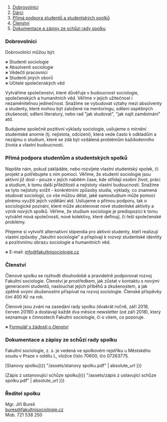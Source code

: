 
1. [Dobrovolníci](#dobrovolníci)
2. [Dárci](#dárci)
3. [Přímá podpora studentů a studentských spolků](#přímá-podpora-studentů-a-studentských-spolků) 
4. [Členství](#členství)   
5. [Dokumentace a zápisy ze schůzí rady spolku](#dokumentace-a-zápisy-ze-schůzí-rady-spolku)


### Dobrovolníci
Dobrovolníci můžou být: 
  
**»** Studenti sociologie     
**»**	Absolventi sociologie    
**»**	Vědečtí pracovníci   
**»**	Studenti jiných oborů   
**»**	Učitelé společenských věd     
  
Vytváříme společenství, které důvěřuje v budoucnost sociologie, společenských a humanitních věd. Věříme v jejich užitečnost i nezaměnitelnou jedinečnost. Snažíme se vybudovat vztahy mezi absolventy a studenty, které mohou být založené na mentoringu, sdílení úspěšných zkušeností, sdílení literatury, nebo rad "jak studovat", "jak najít zaměstnání" atd. 

Budujeme společně pozitivní výklady sociologie, usilujeme o mírnění studentské anomie (tj. nejistota, odcizení), která vede často k odkladům a nezájmu o studium, které se zdá být vzdálená problémům každodenního života a vlastní budoucnosti.

### Přímá podpora studentům a studentských spolků    
Napište nám, pokud zakládáte, nebo rozvíjete vlastní studentský spolek, či projekt a potřebujete s ním pomoci. Věříme, že studenti sociologie jsou aktivní již dost – pouze v jejich nabitém čase, kde střídají osobní život, práci a studium, k tomu další příležitosti a nejistoty vlastní budoucnosti. Snažíme se tyto nejistoty snížit - konkrétními způsoby studia, výklady, co znamená studovat sociologii, co vše můžou dělat, jaké samostudium může pomoci plnému využití jejich vzdělání atd. Usilujeme o přímou podporu, tak o sociologické poznání, které může akcelerovat nové studentské aktivity a vznik nových spolků. Věříme, že studium sociologie je predispozicí k tomu vytvářet nová společností, nové kolektivy, které definují, či řeší společenské problémy.     

Přejeme si vytvořit alternativní stipendia pro aktivní studenty, kteří realizují vlastní způsoby „fakultní sociologie“ a přispívají k rozvoji studentské identity a pozitivnímu obrazu sociologie a humanitních věd.     

**»** E-mail: info@fakultnisociologie.cz    
 

### Členství      
Členové spolku se rozhodli dlouhodobě a pravidelně podporovat rozvoj Fakultní sociologie. Členství je prostředkem, jak zůstat v kontaktu s novými generacemi studentů, naslouchat jejich příběhů a zkušenostem, a jak zpětně svými zkušenostmi příspívat na rozvoj sociologie. Členské příspěvky činí 400 Kč na rok.   

Členové jsou zváni na zasedání rady spolku (dvakrát ročně, září 2018, červen 2019)) a dostávají každé dva měsíce newsletter (od září 2018), který seznamuje s činnostech Fakultní sociologie, či o všem, co pozoruje.     

**»** [Formulář s žádostí o členství](https://goo.gl/forms/DwMKyVEUZyymNk1F2)       


### Dokumentace a zápisy ze schůzí rady spolku

Fakultní sociologie, z. s. je vedená ve spolkovém rejstříku u Městského soudu v Praze v oddílu L, vložce číslo 70600, ičo 07263775.

[Stanovy spolku]({{ "/assets/stanovy spolku.pdf" | absolute_url }})

[Zápis z ustanovující schůze spolku]({{ "/assets/zápis z ustavující schůze spolku.pdf" | absolute_url }})

### Ředitel spolku

Mgr. Jiří Bureš     
bures@fakultnisociologie.cz  
Mob. 721 538 250     


